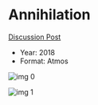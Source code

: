 # Annihilation

[Discussion Post](https://www.avsforum.com/threads/bass-eq-for-filtered-movies.2995212/post-56759084)

* Year: 2018
* Format: Atmos

![img 0](https://i.imgur.com/Tl6GtTK.jpg)

![img 1](https://i.imgur.com/EZyySxF.png)

